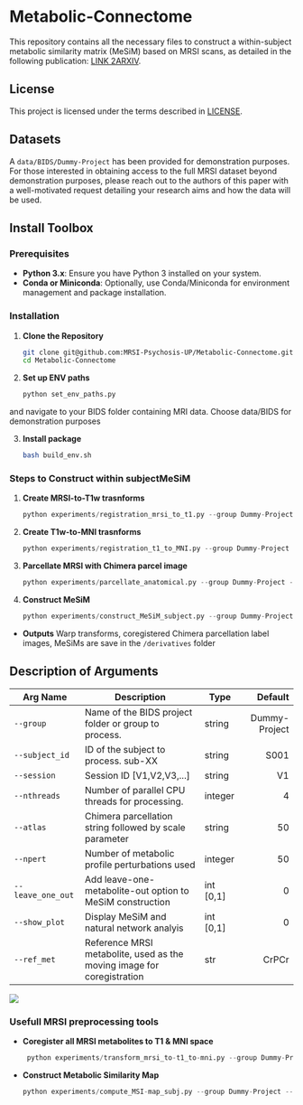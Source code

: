 # Metabolic-Connectome

This repository contains all the necessary files to construct a within-subject metabolic similarity matrix (MeSiM) based on MRSI scans, as detailed in the following publication: [LINK 2ARXIV](http://link2arxiv).

## License
This project is licensed under the terms described in [LICENSE](./LICENSE).

## Datasets
A ```data/BIDS/Dummy-Project``` has been provided for demonstration purposes. For those interested in obtaining access to the full MRSI dataset beyond demonstration purposes, please reach out to the authors of this paper with a well-motivated request detailing your research aims and how the data will be used. 

## Install Toolbox

### Prerequisites

- **Python 3.x**: Ensure you have Python 3 installed on your system.
- **Conda or Miniconda**: Optionally, use Conda/Miniconda for environment management and package installation.



### Installation

1. **Clone the Repository**
   ```bash
   git clone git@github.com:MRSI-Psychosis-UP/Metabolic-Connectome.git
   cd Metabolic-Connectome
2. **Set up ENV paths**
   ```python
   python set_env_paths.py

 and navigate to your BIDS folder containing MRI data. Choose data/BIDS for demonstration purposes

3. **Install package**
    ```bash
    bash build_env.sh

### Steps to Construct within subjectMeSiM

1. **Create MRSI-to-T1w trasnforms**
   ```python
   python experiments/registration_mrsi_to_t1.py --group Dummy-Project --ref_met CrPCr --subject_id S001 --session V1 --nthreads 16

2. **Create T1w-to-MNI trasnforms**  
   ```python
   python experiments/registration_t1_to_MNI.py --group Dummy-Project  --subject_id S001 --session V1 --nthreads 16


3. **Parcellate MRSI with Chimera parcel image** 
   ```python
   python experiments/parcellate_anatomical.py --group Dummy-Project --subject_id S001 --session V1 --atlas LFMIHIFIF-3

4. **Construct MeSiM** 
   ```python
   python experiments/construct_MeSiM_subject.py --group Dummy-Project --subject_id S001 --session V1 --npert 50 --show_plot 1 --nthreads 16


- **Outputs**
    Warp transforms, coregistered Chimera parcellation label images, MeSiMs are save in the ```/derivatives``` folder

## Description of Arguments

| **Arg Name**     | **Description**                                           | **Type**  | **Default**    |
|------------------|-----------------------------------------------------------|-----------|---------------:|
| `--group`        | Name of the BIDS project folder or group to process.      | string    | Dummy-Project  |
| `--subject_id`   | ID of the subject to process. sub-XX                      | string    | S001           |
| `--session`      | Session ID [V1,V2,V3,...]                                 | string    | V1             |
| `--nthreads`     | Number of parallel CPU threads for processing.            | integer   | 4              |
| `--atlas`        | Chimera parcellation string followed by scale parameter   | string    | 50             |
| `--npert`        | Number of metabolic profile perturbations used            | integer   | 50             |
| `--leave_one_out`| Add leave-one-metabolite-out option to MeSiM construction | int [0,1] | 0              |
| `--show_plot`    | Display MeSiM and natural network analyis                 | int [0,1] | 0              |
| `--ref_met`      | Reference MRSI metabolite, used as the moving image for coregistration          | str   | CrPCr             |

<!-- <img src="https://github.com/user-attachments/assets/4f0069ea-c4d7-4466-bd8e-7c55b1da3180" alt="Screenshot from 2025-03-11 22-40-35" width="600" /> -->
![](figures/Figure1.png)


### Usefull MRSI preprocessing tools

- **Coregister all MRSI metabolites to T1 & MNI space** 
   ```python
    python experiments/transform_mrsi_to-t1_to-mni.py --group Dummy-Project --subject_id S001 --session V1  --nthreads 16


- **Construct Metabolic Similarity Map**
    ```python
    python experiments/compute_MSI-map_subj.py --group Dummy-Project --subject_id S001 --session V1 --npert 50 --nthreads 16


